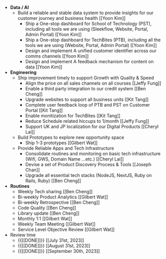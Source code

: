 - **Data / AI**
    - Build a reliable and stable data system to provide insights for our customer journey and business health [[Yoon Kim]]
        - Ship a One-stop dashboard for School of Technology (PST), including all tools we are using (Sleekflow, Website, Portal, Admin Portal) [[Yoon Kim]]
        - Ship a One-stop dashboard for TechBites (PTB), including all the tools we are using (Website, Portal, Admin Portal) [[Yoon Kim]]
        - Design and implement A unified customer identifier across our comms channels [[Yoon Kim]]
        - Design and implement A feedback mechanism for content on data [[Yoon Kim]]
- **Engineering**
    - Ship improvement timely to support Growth with Quality & Speed
        - Align the price on all sales channels on all courses [[Jeffy Fung]]
        - Enable a third party integration to our credit system [[Ben Cheng]]
        - Upgrade websites to support all business units [[Kit Tang]]
        - Complete user feedback loop of PTB and PST on Customer Portal [[Kit Tang]]
        - Enable monitization for TechBites [[Kit Tang]]
        - Reduce Schedule related hiccups to 1/month [[Jeffy Fung]]
        - Support UK and JP localization for our Digital Products [[Cheryl Lai]]
    - Build Prototypes to explore new opportunity space
        - Ship 1-3 prototypes [[Gilbert Wat]]
    - Provide Reliable Apps and Tech Infrastructure
        - Consolidate routines and monitoring on basic tech infrastructure (Wifi, GWS, Domain Name ...etc.) [[Cheryl Lai]]
        - Devise a set of Product Discovery Process & Tools [[Joseph Chan]]
        - Upgrade all essential tech stacks (NodeJS, NextJS, Ruby on Rails, Ruby) [[Ben Cheng]]
- **Routines**
    - Weekly Tech sharing [[Ben Cheng]]
    - Bi-weekly Product Analytics [[Gilbert Wat]]
    - Bi-weekly Retrospective [[Ben Cheng]]
    - Code Quality [[Ben Cheng]]
    - Library update [[Ben Cheng]]
    - Monthly 1:1 [[Gilbert Wat]]
    - Weekly Team Meeting [[Gilbert Wat]]
    - Service Level Objective Review [[Gilbert Wat]]
- Review time
    - {{[[DONE]]}}  [[July 31st, 2023]]
    - {{[[DONE]]}}  [[August 31st, 2023]]
    - {{[[DONE]]}}  [[September 30th, 2023]]
